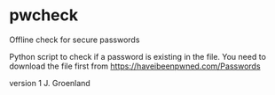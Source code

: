 # pwcheck
Offline check for secure passwords

Python script to check if a password is existing in the file.
You need to download the file first from https://haveibeenpwned.com/Passwords

version 1
J. Groenland